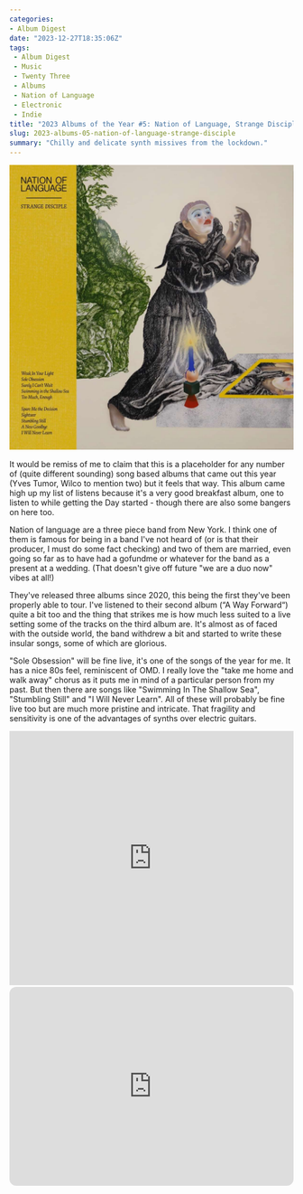 ```yaml
---
categories:
- Album Digest
date: "2023-12-27T18:35:06Z"
tags: 
 - Album Digest
 - Music
 - Twenty Three
 - Albums
 - Nation of Language
 - Electronic
 - Indie
title: "2023 Albums of the Year #5: Nation of Language, Strange Disciple"
slug: 2023-albums-05-nation-of-language-strange-disciple
summary: "Chilly and delicate synth missives from the lockdown."
---
```


![Cover of Strange Disciple by Nation of Language](./nation-of-language-strange-disciple.jpeg)

It would be remiss of me to claim that this is a placeholder for any number of (quite different sounding) song based albums that came out this year (Yves Tumor, Wilco to mention two) but it feels that way. This album came high up my list of listens because it's a very good breakfast album, one to listen to while getting the Day started - though there are also some bangers on here too. 

Nation of language are a three piece band from New York. I think one of them is famous for being in a band I've not heard of (or is that their producer, I must do some fact checking) and two of them are married, even going so far as to have had a gofundme or whatever for the band as a present at a wedding. (That doesn't give off future "we are a duo now" vibes at all!)

They've released three albums since 2020, this being the first they've been properly able to tour. I've listened to their second album (“A Way Forward“) quite a bit too and the thing that strikes me is how much less suited to a live setting some of the tracks on the third album are. It's almost as of faced with the outside world, the band withdrew a bit and started to write these insular songs, some of which are glorious. 

"Sole Obsession" will be fine live, it's one of the songs of the year for me. It has a nice 80s feel, reminiscent of OMD. I really love the "take me home and walk away" chorus as it puts me in mind of a particular person from my past. But then there are songs like "Swimming In The Shallow Sea", "Stumbling Still" and "I Will Never Learn". All of these will probably be fine live too but are much more pristine and intricate. That fragility and sensitivity is one of the advantages of synths over electric guitars. 

<iframe allow="autoplay *; encrypted-media *;" frameborder="0" height="450" style="width:100%;max-width:660px;overflow:hidden;background:transparent;" sandbox="allow-forms allow-popups allow-same-origin allow-scripts allow-storage-access-by-user-activation allow-top-navigation-by-user-activation" src="https://embed.music.apple.com/gb/album/strange-disciple/1680897071"></iframe>

<iframe style="border-radius:12px" src="https://open.spotify.com/embed/album/1VDxaxECCJJh4of5htFnmK?utm_source=generator" width="100%" height="352" frameBorder="0" allowfullscreen="" allow="autoplay; clipboard-write; encrypted-media; fullscreen; picture-in-picture" loading="lazy"></iframe>